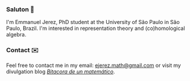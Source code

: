 ### Saluton 👋 

I'm Emmanuel Jerez, PhD student at the University of São Paulo in São Paulo, Brazil. I'm interested in representation theory and (co)homological algebra. 

### Contact ✉️ 

Feel free to contact me in my email: <ejerez.math@gmail.com> or visit my divulgation blog *[Bitacora de un matemático](https://dannjerez.wordpress.com)*.
<!---
emmanueljerez/emmanueljerez is a ✨ special ✨ repository because its `README.md` (this file) appears on your GitHub profile.
You can click the Preview link to take a look at your changes.
--->
